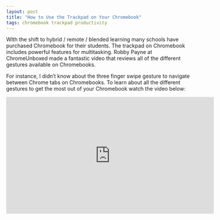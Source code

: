 ```yaml
---
layout: post
title: "How to Use the Trackpad on Your Chromebook"
tags: chromebook trackpad productivity
---
```


WIth the shift to hybrid / remote / blended learning many schools have purchased Chromebook for their students.  The trackpad on Chromebook includes powerful features for multitasking.  Robby Payne at ChromeUnboxed made a fantastic video that reviews all of the different gestures available on Chromebooks.  

<!--more-->

For instance, I didn’t know about the three finger swipe gesture to navigate between Chrome tabs on Chromebooks.  To learn about all the different gestures to get the most out of your Chromebook watch the video below:

<iframe width="560" height="315" src="https://www.youtube.com/embed/qeVzPaBifPc" frameborder="0" allow="accelerometer; autoplay; clipboard-write; encrypted-media; gyroscope; picture-in-picture" allowfullscreen></iframe>